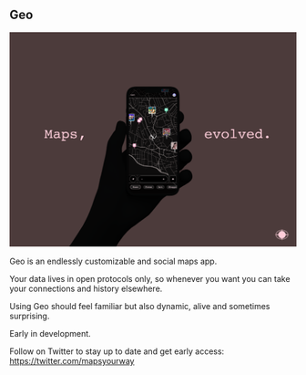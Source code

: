 ## Geo

![alt text](./assets/maps-evolved.png)

Geo is an endlessly customizable and social maps app.

Your data lives in open protocols only, so whenever you want you can take your connections and history elsewhere.

Using Geo should feel familiar but also dynamic, alive and sometimes surprising.

Early in development.

Follow on Twitter to stay up to date and get early access: https://twitter.com/mapsyourway
